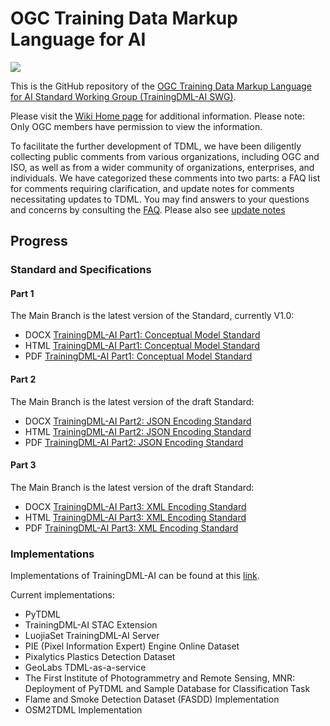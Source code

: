 <!--
 * @Author: lrx lrx_lucky@whu.edu.cn
 * @Date: 2023-03-07 14:44:21
 * @LastEditors: RuixiangLiuWHU lrx_lucky@whu.edu.cn
 * @LastEditTime: 2024-04-03 16:30:06
 * @FilePath: \TrainingDML-AI_SWG\README.md
 * @Description: 这是默认设置,请设置`customMade`, 打开koroFileHeader查看配置 进行设置: https://github.com/OBKoro1/koro1FileHeader/wiki/%E9%85%8D%E7%BD%AE
-->
# OGC Training Data Markup Language for AI

[![](http://www.opengeospatial.org/pub/www/files/OGC_Logo_2D_Blue_x_0_0.png)](https://www.opengeospatial.org)

This is the GitHub repository of the [OGC Training Data Markup Language for AI Standard Working Group (TrainingDML-AI SWG)](https://github.com/opengeospatial/TrainingDML-AI_SWG/).

Please visit the [Wiki Home page](https://gitlab.ogc.org/ogc/TrainingDML-AI/-/wikis/home) for additional information. Please note: Only OGC members have permission to view the information.

To facilitate the further development of TDML, we have been diligently collecting public comments from various organizations, including OGC and ISO, as well as from a wider community of organizations, enterprises, and individuals. We have categorized these comments into two parts: a FAQ list for comments requiring clarification, and update notes for comments necessitating updates to TDML.
You may find answers to your questions and concerns by consulting the [FAQ](https://github.com/opengeospatial/TrainingDML-AI_SWG/blob/main/FAQ.md).
Please also see [update notes](https://github.com/opengeospatial/TrainingDML-AI_SWG/blob/main/update_notes.md)

## Progress

### Standard and Specifications

#### Part 1
The Main Branch is the latest version of the Standard, currently V1.0:

- DOCX [TrainingDML-AI Part1: Conceptual Model Standard](https://github.com/opengeospatial/TrainingDML-AI_SWG/blob/main/standard/part1/tdmlpart1.docx)
- HTML [TrainingDML-AI Part1: Conceptual Model Standard](https://github.com/opengeospatial/TrainingDML-AI_SWG/blob/main/standard/part1/tdmlpart1.html)
- PDF [TrainingDML-AI Part1: Conceptual Model Standard](https://github.com/opengeospatial/TrainingDML-AI_SWG/blob/main/standard/part1/tdmlpart1.pdf)

#### Part 2
The Main Branch is the latest version of the draft Standard:

- DOCX [TrainingDML-AI Part2: JSON Encoding Standard](https://github.com/opengeospatial/TrainingDML-AI_SWG/blob/main/standard/part2/tdmlpart2.docx)
- HTML [TrainingDML-AI Part2: JSON Encoding Standard](https://github.com/opengeospatial/TrainingDML-AI_SWG/blob/main/standard/part2/tdmlpart2.html)
- PDF [TrainingDML-AI Part2: JSON Encoding Standard](https://github.com/opengeospatial/TrainingDML-AI_SWG/blob/main/standard/part2/tdmlpart2.pdf)

#### Part 3 
The Main Branch is the latest version of the draft Standard:

- DOCX [TrainingDML-AI Part3: XML Encoding Standard](https://github.com/opengeospatial/TrainingDML-AI_SWG/blob/main/standard/part3/tdmlpart3.docx)
- HTML [TrainingDML-AI Part3: XML Encoding Standard](https://github.com/opengeospatial/TrainingDML-AI_SWG/blob/main/standard/part3/tdmlpart3.html)
- PDF [TrainingDML-AI Part3: XML Encoding Standard](https://github.com/opengeospatial/TrainingDML-AI_SWG/blob/main/standard/part3/tdmlpart3.pdf)

### Implementations

Implementations of TrainingDML-AI can be found at this [link](https://github.com/opengeospatial/TrainingDML-AI_SWG/tree/main/Implementations).

Current implementations:
- PyTDML
- TrainingDML-AI STAC Extension
- LuojiaSet TrainingDML-AI Server
- PIE (Pixel Information Expert) Engine Online Dataset
- Pixalytics Plastics Detection Dataset
- GeoLabs TDML-as-a-service
- The First Institute of Photogrammetry and Remote Sensing, MNR: Deployment of PyTDML and Sample Database for Classification Task
- Flame and Smoke Detection Dataset (FASDD) Implementation
- OSM2TDML Implementation
